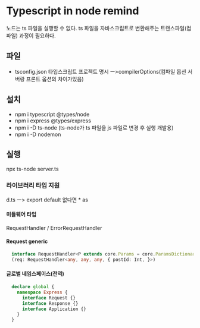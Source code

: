 # Typescript in node remind
노드는 ts 파일을 실행할 수 없다.
ts 파일을 자바스크립트로 변환해주는 트랜스파일(컴파일) 과정이 필요하다. 


## 파일
- tsconfig.json
타입스크립트 프로젝트 명시 
ㅡ>compilerOptions(컴파일 옵션 서버랑 프론트 옵션의 차이가있음)

## 설치
- npm i typescript @types/node
- npm i express @types/express
- npm i -D ts-node (ts-node가 ts 파일을 js 파일로 변경 후 실행 개발용)
- npm i -D nodemon

## 실행
npx ts-node server.ts

### 라이브러리 타입 지원
d.ts ㅡ> export default 없다면 * as

#### 미들웨어 타입
RequestHandler / ErrorRequestHandler

#### Request generic
```typescript
  interface RequestHandler<P extends core.Params = core.ParamsDictionary, ResBody = any, ReqBody = any, ReqQuery = core.Query>
  (req: RequestHandler<any, any, any, { postId: Int, }>)
```

#### 글로벌 네임스페이스(전역)
```typescript
  declare global {
    namespace Express {
      interface Request {}
      interface Response {}
      interface Application {}
    }
  }
```

